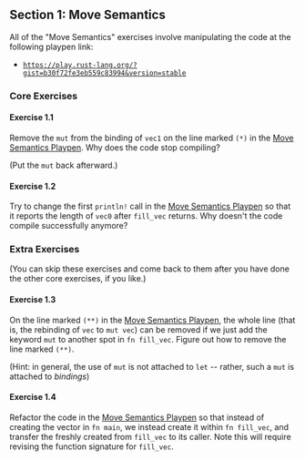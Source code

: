 ## Section 1: Move Semantics

All of the "Move Semantics" exercises involve manipulating the code at
the following playpen link:

  * [`https://play.rust-lang.org/?gist=b30f72fe3eb559c83994&version=stable`][Move Semantics Playpen]

[Move Semantics Playpen]: https://play.rust-lang.org/?gist=b30f72fe3eb559c83994&version=stable

### Core Exercises

#### Exercise 1.1

Remove the `mut` from the binding of `vec1` on the line marked `(*)` in
the [Move Semantics Playpen]. Why does the code stop compiling?

(Put the `mut` back afterward.)


#### Exercise 1.2

Try to change the first `println!` call in the
[Move Semantics Playpen] so that it reports the length of `vec0` after
`fill_vec` returns. Why doesn't the code compile successfully anymore?

### Extra Exercises

(You can skip these exercises and come back to them after you have done
the other core exercises, if you like.)

#### Exercise 1.3

On the line marked `(**)` in the [Move Semantics Playpen], the whole
line (that is, the rebinding of `vec` to `mut vec`) can be removed if
we just add the keyword `mut` to another spot in `fn fill_vec`. Figure
out how to remove the line marked `(**)`.

(Hint: in general, the use of `mut` is not attached to `let` --
rather, such a `mut` is attached to *bindings*)

#### Exercise 1.4

Refactor the code in the [Move Semantics Playpen] so that instead of
creating the vector in `fn main`, we instead create it within `fn
fill_vec`, and transfer the freshly created from `fill_vec` to its
caller. Note this will require revising the function signature for
`fill_vec`.
